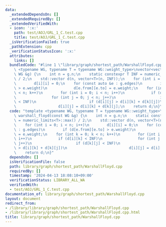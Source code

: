```yaml
---
data:
  _extendedDependsOn: []
  _extendedRequiredBy: []
  _extendedVerifiedWith:
  - icon: ':x:'
    path: test/AOJ/GRL_1_C.test.cpp
    title: test/AOJ/GRL_1_C.test.cpp
  _isVerificationFailed: true
  _pathExtension: cpp
  _verificationStatusIcon: ':x:'
  attributes:
    links: []
  bundledCode: "#line 1 \"library/graph/shortest_path/WarshallFloyd.cpp\"\ntemplate\
    \ <typename WG, typename T = typename WG::weight_type>\nvector<vector<T>> warshall_floyd(const\
    \ WG &g) {\n    int n = g.n;\n    static constexpr T INF = numeric_limits<T>::max()\
    \ / 2;\n    std::vector d(n, vector<T>(n, INF));\n    for (int i = 0; i < n; i++)\n\
    \        d[i][i] = 0;\n    for (const auto &e : g.edges)\n        if (d[e.from][e.to]\
    \ > e.weight)\n            d[e.from][e.to] = e.weight;\n    for (int k = 0; k\
    \ < n; k++)\n        for (int i = 0; i < n; i++)\n            if (d[i][k] < INF)\n\
    \                for (int j = 0; j < n; j++)\n                    if (d[k][j]\
    \ < INF)\n                        if (d[i][j] > d[i][k] + d[k][j])\n         \
    \                   d[i][j] = d[i][k] + d[k][j];\n    return d;\n}\n"
  code: "template <typename WG, typename T = typename WG::weight_type>\nvector<vector<T>>\
    \ warshall_floyd(const WG &g) {\n    int n = g.n;\n    static constexpr T INF\
    \ = numeric_limits<T>::max() / 2;\n    std::vector d(n, vector<T>(n, INF));\n\
    \    for (int i = 0; i < n; i++)\n        d[i][i] = 0;\n    for (const auto &e\
    \ : g.edges)\n        if (d[e.from][e.to] > e.weight)\n            d[e.from][e.to]\
    \ = e.weight;\n    for (int k = 0; k < n; k++)\n        for (int i = 0; i < n;\
    \ i++)\n            if (d[i][k] < INF)\n                for (int j = 0; j < n;\
    \ j++)\n                    if (d[k][j] < INF)\n                        if (d[i][j]\
    \ > d[i][k] + d[k][j])\n                            d[i][j] = d[i][k] + d[k][j];\n\
    \    return d;\n}"
  dependsOn: []
  isVerificationFile: false
  path: library/graph/shortest_path/WarshallFloyd.cpp
  requiredBy: []
  timestamp: '2024-04-13 18:08:10+09:00'
  verificationStatus: LIBRARY_ALL_WA
  verifiedWith:
  - test/AOJ/GRL_1_C.test.cpp
documentation_of: library/graph/shortest_path/WarshallFloyd.cpp
layout: document
redirect_from:
- /library/library/graph/shortest_path/WarshallFloyd.cpp
- /library/library/graph/shortest_path/WarshallFloyd.cpp.html
title: library/graph/shortest_path/WarshallFloyd.cpp
---
```

